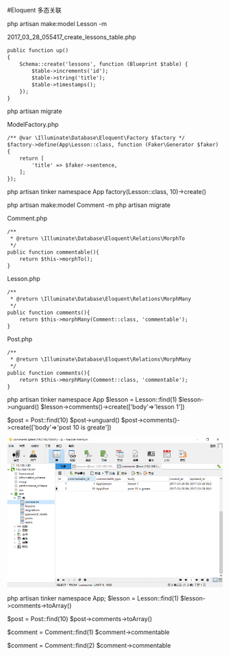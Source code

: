 #Eloquent 多态关联

php artisan make:model Lesson -m

2017_03_28_055417_create_lessons_table.php
```
public function up()
{
    Schema::create('lessons', function (Blueprint $table) {
        $table->increments('id');
        $table->string('title');
        $table->timestamps();
    });
}
```

php artisan migrate

ModelFactory.php
```
/** @var \Illuminate\Database\Eloquent\Factory $factory */
$factory->define(App\Lesson::class, function (Faker\Generator $faker) {
    return [
        'title' => $faker->sentence,
    ];
});
```

php artisan tinker
namespace App
factory(Lesson::class, 10)->create()

php artisan make:model Comment -m
php artisan migrate

Comment.php
```
/**
 * @return \Illuminate\Database\Eloquent\Relations\MorphTo
 */
public function commentable(){
    return $this->morphTo();
}
```

Lesson.php
```
/**
 * @return \Illuminate\Database\Eloquent\Relations\MorphMany
 */
public function comments(){
    return $this->morphMany(Comment::class, 'commentable');
}
```

Post.php
```
/**
 * @return \Illuminate\Database\Eloquent\Relations\MorphMany
 */
public function comments(){
    return $this->morphMany(Comment::class, 'commentable');
}
```

php artisan tinker
namespace App
$lesson = Lesson::find(1)
$lesson->unguard()
$lesson->comments()->create(['body'=>'lesson 1'])

$post = Post::find(10)
$post->unguard()
$post->comments()->create(['body'=>'post 10 is greate'])

![](image/screenshot_1490682841709.png)

php artisan tinker
namespace App;
$lesson = Lesson::find(1)
$lesson->comments->toArray()

$post = Post::find(10)
$post->comments->toArray()

$comment = Comment::find(1)
$comment->commentable

$comment = Comment::find(2)
$comment->commentable